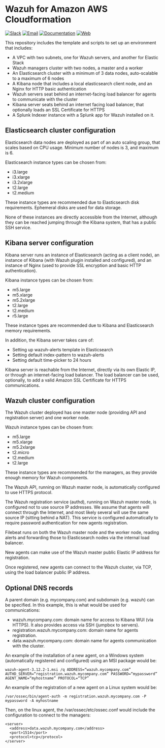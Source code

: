 # Wazuh for Amazon AWS Cloudformation

[![Slack](https://img.shields.io/badge/slack-join-blue.svg)](https://goo.gl/forms/M2AoZC4b2R9A9Zy12)
[![Email](https://img.shields.io/badge/email-join-blue.svg)](https://groups.google.com/forum/#!forum/wazuh)
[![Documentation](https://img.shields.io/badge/docs-view-green.svg)](https://documentation.wazuh.com)
[![Web](https://img.shields.io/badge/web-view-green.svg)](https://wazuh.com)

This repository includes the template and scripts to set up an environment that includes:

* A VPC with two subnets, one for Wazuh servers, and another for Elastic Stack
* Wazuh managers cluster with two nodes, a master and a worker
* An Elasticsearch cluster with a minimum of 3 data nodes, auto-scalable to a maximum of 6 nodes
* A Kibana node that includes a local elasticsearch client node, and an Nginx for HTTP basic authentication
* Wazuh servers seat behind an internet-facing load balancer for agents to communicate with the cluster
* Kibana server seats behind an internet facing load balancer, that optionally loads an SSL Certificate for HTTPS
* A Splunk Indexer instance with a Splunk app for Wazuh installed on it.

## Elasticsearch cluster configuration

Elasticsearch data nodes are deployed as part of an auto scaling group, that scales based on CPU usage. Minimum number of nodes is 3, and maximum is 6.

Elasticsearch instance types can be chosen from:

* i3.large
* i3.xlarge
* i3.2xlarge
* t2.large
* t2.medium

These instance types are recommended due to Elasticsearch disk requirements. Ephemeral disks are used for data storage.

None of these instances are directly accessible from the Internet, although they can be reached jumping through the Kibana system, that has a public SSH service.

## Kibana server configuration

Kibana server runs an instance of Elasticsearch (acting as a client node), an instance of Kibana (with Wazuh plugin installed and configured), and an instance of Nginx (used to provide SSL encryption and basic HTTP authentication).

Kibana instance types can be chosen from:

* m5.large
* m5.xlarge
* m5.2xlarge
* t2.large
* t2.medium
* r5.large

These instance types are recommended due to Kibana and Elasticsearch memory requirements.

In addition, the Kibana server takes care of:

* Setting up wazuh-alerts template in Elasticsearch
* Setting default index-pattern to wazuh-alerts
* Setting default time-picker to 24 hours

Kibana server is reachable from the Internet, directly via its own Elastic IP, or through an internet-facing load balancer. The load balancer can be used, optionally, to add a valid Amazon SSL Certificate for HTTPS communications.

## Wazuh cluster configuration

The Wazuh cluster deployed has one master node (providing API and registration server) and one worker node.

Wazuh instance types can be chosen from:

* m5.large
* m5.xlarge
* m5.2xlarge
* t2.micro
* t2.medium
* t2.large

These instance types are recommended for the managers, as they provide enough memory for Wazuh components.

The Wazuh API, running on Wazuh master node, is automatically configured to use HTTPS protocol.

The Wazuh registration service (authd), running on Wazuh master node, is configured not to use source IP addresses. We assume that agents will connect through the Internet, and most likely several will use the same source IP (sitting behind a NAT). This service is configured automatically to require password authentication for new agents registration.

Filebeat runs on both the Wazuh master node and the worker node, reading alerts and forwarding those to Elasticsearch nodes via the internal load balancer.

New agents can make use of the Wazuh master public Elastic IP address for registration.

Once registered, new agents can connect to the Wazuh cluster, via TCP, using the load balancer public IP address.

## Optional DNS records

A parent domain (e.g. mycompany.com) and subdomain (e.g. wazuh) can be specified. In this example, this is what would be used for communications:

* wazuh.mycompany.com: domain name for access to Kibana WUI (via HTTPS). It also provides access via SSH (jumpbox to servers).
* registration.wazuh.mycompany.com: domain name for agents registration.
* data.wazuh.mycompany.com: domain name for agents communication with the cluster.

An example of the installation of a new agent, on a Windows system (automatically registered and configured) using an MSI package would be:

    wazuh-agent-3.12.2-1.msi /q ADDRESS=“wazuh.mycompany.com” AUTHD_SERVER=“registration.wazuh.mycompany.com” PASSWORD=“mypassword” AGENT_NAME=“myhostname” PROTOCOL=“TCP”

An example of the registration of a new agent on a Linux system would be:

    /var/ossec/bin/agent-auth -m registration.wazuh.mycompany.com -P mypassword -A myhostname

Then, on the linux agent, the /var/ossec/etc/ossec.conf would include the configuration to connect to the managers:

    <server>
      <address>data.wazuh.mycompany.com</address>
      <port>1514</port>
      <protocol>tcp</protocol>
    </server>
